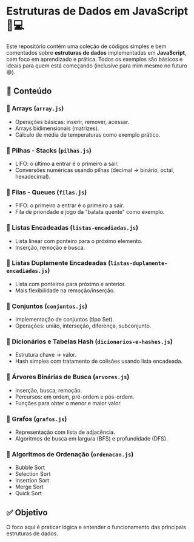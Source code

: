 # Estruturas de Dados em JavaScript 🧠💻

Este repositório contém uma coleção de códigos simples e bem comentados sobre **estruturas de dados** implementadas em **JavaScript**, com foco em aprendizado e prática. Todos os exemplos são básicos e ideais para quem está começando (inclusive para mim mesmo no futuro 😄).

## 📂 Conteúdo

### 📌 Arrays (`array.js`)
- Operações básicas: inserir, remover, acessar.
- Arrays bidimensionais (matrizes).
- Cálculo de média de temperaturas como exemplo prático.

### 📌 Pilhas - Stacks (`pilhas.js`)
- LIFO: o último a entrar é o primeiro a sair.
- Conversões numéricas usando pilhas (decimal → binário, octal, hexadecimal).

### 📌 Filas - Queues (`filas.js`)
- FIFO: o primeiro a entrar é o primeiro a sair.
- Fila de prioridade e jogo da "batata quente" como exemplo.

### 📌 Listas Encadeadas (`listas-encadiadas.js`)
- Lista linear com ponteiro para o próximo elemento.
- Inserção, remoção e busca.

### 📌 Listas Duplamente Encadeadas (`listas-duplamente-encadiadas.js`)
- Lista com ponteiros para próximo e anterior.
- Mais flexibilidade na remoção/inserção.

### 📌 Conjuntos (`conjuntos.js`)
- Implementação de conjuntos (tipo Set).
- Operações: união, interseção, diferença, subconjunto.

### 📌 Dicionários e Tabelas Hash (`dicionarios-e-hashes.js`)
- Estrutura chave → valor.
- Hash simples com tratamento de colisões usando lista encadeada.

### 📌 Árvores Binárias de Busca (`arvores.js`)
- Inserção, busca, remoção.
- Percursos: em ordem, pré-ordem e pós-ordem.
- Funções para obter o menor e maior valor.

### 📌 Grafos (`grafos.js`)
- Representação com lista de adjacência.
- Algoritmos de busca em largura (BFS) e profundidade (DFS).

### 📌 Algoritmos de Ordenação (`ordenacao.js`)
- Bubble Sort
- Selection Sort
- Insertion Sort
- Merge Sort
- Quick Sort

## ✅ Objetivo

O foco aqui é praticar lógica e entender o funcionamento das principais estruturas de dados.
